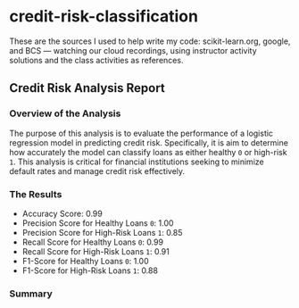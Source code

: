 # credit-risk-classification

These are the sources I used to help write my code: scikit-learn.org, google, and BCS — watching our cloud recordings, using instructor activity solutions and the class activities as references.

## Credit Risk Analysis Report
### Overview of the Analysis
The purpose of this analysis is to evaluate the performance of a logistic regression model in predicting credit risk. Specifically, it is aim to determine how accurately the model can classify loans as either healthy `0` or high-risk `1`. 
This analysis is critical for financial institutions seeking to minimize default rates and manage credit risk effectively.

### The Results
* Accuracy Score: 0.99
* Precision Score for Healthy Loans `0`: 1.00
* Precision Score for High-Risk Loans `1`: 0.85
* Recall Score for Healthy Loans `0`: 0.99
* Recall Score for High-Risk Loans `1`: 0.91
* F1-Score for Healthy Loans `0`: 1.00
* F1-Score for High-Risk Loans `1`: 0.88

### Summary
